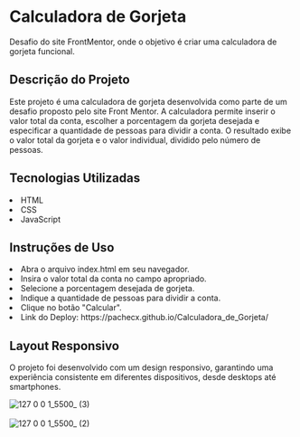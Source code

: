 # Calculadora de Gorjeta
Desafio do site FrontMentor, onde o objetivo é criar uma calculadora de gorjeta funcional.

## Descrição do Projeto
Este projeto é uma calculadora de gorjeta desenvolvida como parte de um desafio proposto pelo site Front Mentor. A calculadora permite inserir o valor total da conta, escolher a porcentagem da gorjeta desejada e especificar a quantidade de pessoas para dividir a conta. O resultado exibe o valor total da gorjeta e o valor individual, dividido pelo número de pessoas.

## Tecnologias Utilizadas
<li> HTML
<li> CSS
<li> JavaScript
  
## Instruções de Uso
<li>Abra o arquivo index.html em seu navegador.
<li>Insira o valor total da conta no campo apropriado.
<li>Selecione a porcentagem desejada de gorjeta.
<li>Indique a quantidade de pessoas para dividir a conta.
<li>Clique no botão "Calcular".
<li>Link do Deploy: https://pachecx.github.io/Calculadora_de_Gorjeta/

## Layout Responsivo
O projeto foi desenvolvido com um design responsivo, garantindo uma experiência consistente em diferentes dispositivos, desde desktops até smartphones.


![127 0 0 1_5500_ (3)](https://github.com/pachecx/Calculadora_de_Gorjeta/assets/112892819/9ca029bf-a932-4eaa-adde-9e71f49b4bbe)
<br>
<br>
![127 0 0 1_5500_ (2)](https://github.com/pachecx/Calculadora_de_Gorjeta/assets/112892819/19583e6f-4eee-4c3a-aede-db082e3c87fd)
